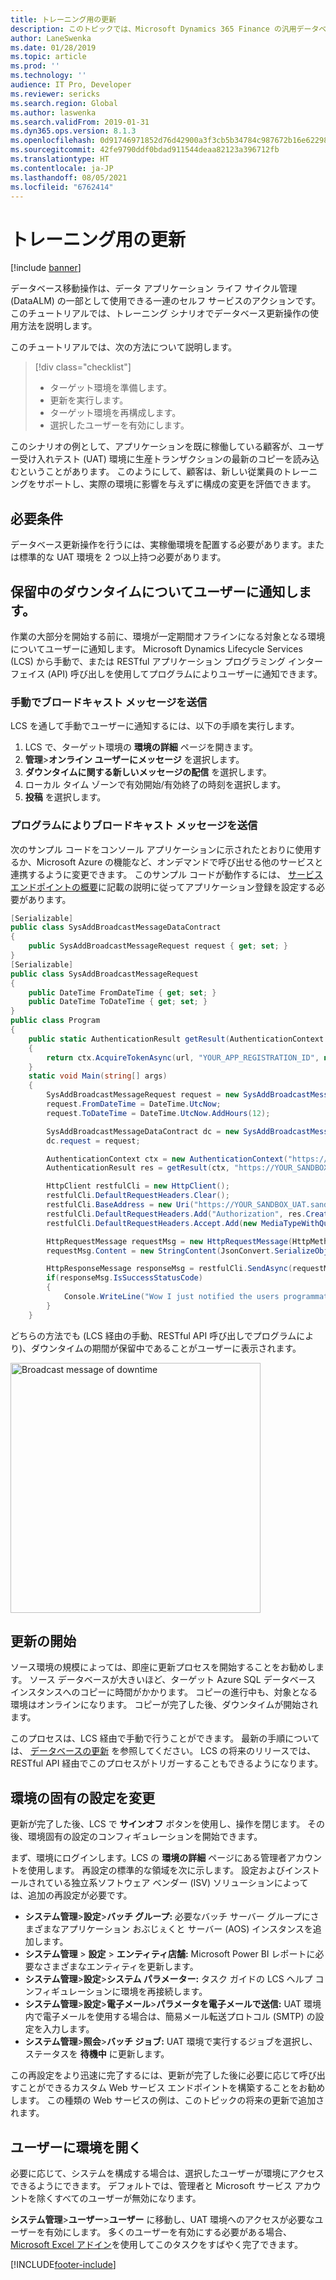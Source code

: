 ```yaml
---
title: トレーニング用の更新
description: このトピックでは、Microsoft Dynamics 365 Finance の汎用データベースの更新シナリオについて説明します。
author: LaneSwenka
ms.date: 01/28/2019
ms.topic: article
ms.prod: ''
ms.technology: ''
audience: IT Pro, Developer
ms.reviewer: sericks
ms.search.region: Global
ms.author: laswenka
ms.search.validFrom: 2019-01-31
ms.dyn365.ops.version: 8.1.3
ms.openlocfilehash: 0d91746971852d76d42900a3f3cb5b34784c987672b16e622988408896e24eec
ms.sourcegitcommit: 42fe9790ddf0bdad911544deaa82123a396712fb
ms.translationtype: HT
ms.contentlocale: ja-JP
ms.lasthandoff: 08/05/2021
ms.locfileid: "6762414"
---
```

# <a name="refresh-for-training-purposes"></a>トレーニング用の更新

[!include [banner](../includes/banner.md)]

データベース移動操作は、データ アプリケーション ライフ サイクル管理 (DataALM) の一部として使用できる一連のセルフ サービスのアクションです。 このチュートリアルでは、トレーニング シナリオでデータベース更新操作の使用方法を説明します。

このチュートリアルでは、次の方法について説明します。

> [!div class="checklist"]
> * ターゲット環境を準備します。
> * 更新を実行します。
> * ターゲット環境を再構成します。
> * 選択したユーザーを有効にします。

このシナリオの例として、アプリケーションを既に稼働している顧客が、ユーザー受け入れテスト (UAT) 環境に生産トランザクションの最新のコピーを読み込むということがあります。 このようにして、顧客は、新しい従業員のトレーニングをサポートし、実際の環境に影響を与えずに構成の変更を評価できます。

## <a name="prerequisites"></a>必要条件

データベース更新操作を行うには、実稼働環境を配置する必要があります。または標準的な UAT 環境を 2 つ以上持つ必要があります。

## <a name="notify-users-about-the-pending-downtime"></a>保留中のダウンタイムについてユーザーに通知します。

作業の大部分を開始する前に、環境が一定期間オフラインになる対象となる環境についてユーザーに通知します。 Microsoft Dynamics Lifecycle Services (LCS) から手動で、または RESTful アプリケーション プログラミング インターフェイス (API) 呼び出しを使用してプログラムによりユーザーに通知できます。

### <a name="manually-send-a-broadcast-message"></a>手動でブロードキャスト メッセージを送信

LCS を通して手動でユーザーに通知するには、以下の手順を実行します。

1. LCS で、ターゲット環境の **環境の詳細** ページを開きます。
2. **管理**\>**オンライン ユーザーにメッセージ** を選択します。
3. **ダウンタイムに関する新しいメッセージの配信** を選択します。
4. ローカル タイム ゾーンで有効開始/有効終了の時刻を選択します。
5. **投稿** を選択します。

### <a name="programmatically-send-a-broadcast-message"></a>プログラムによりブロードキャスト メッセージを送信

次のサンプル コードをコンソール アプリケーションに示されたとおりに使用するか、Microsoft Azure の機能など、オンデマンドで呼び出せる他のサービスと連携するように変更できます。 このサンプル コードが動作するには、 [サービス エンドポイントの概要](../data-entities/services-home-page.md)に記載の説明に従ってアプリケーション登録を設定する必要があります。

```csharp
[Serializable]
public class SysAddBroadcastMessageDataContract
{
    public SysAddBroadcastMessageRequest request { get; set; }
}
[Serializable]
public class SysAddBroadcastMessageRequest
{
    public DateTime FromDateTime { get; set; }
    public DateTime ToDateTime { get; set; }
}
public class Program
{
    public static AuthenticationResult getResult(AuthenticationContext ctx, string url)
    {
        return ctx.AcquireTokenAsync(url, "YOUR_APP_REGISTRATION_ID", new Uri("YOUR_REPLY_URL"), new PlatformParameters(PromptBehavior.Always)).Result;
    }
    static void Main(string[] args)
    {
        SysAddBroadcastMessageRequest request = new SysAddBroadcastMessageRequest();
        request.FromDateTime = DateTime.UtcNow;
        request.ToDateTime = DateTime.UtcNow.AddHours(12);

        SysAddBroadcastMessageDataContract dc = new SysAddBroadcastMessageDataContract();
        dc.request = request;

        AuthenticationContext ctx = new AuthenticationContext("https://login.microsoftonline.com/YOUR_TENANT.COM");
        AuthenticationResult res = getResult(ctx, "https://YOUR_SANDBOX_UAT.sandbox.operations.dynamics.com");

        HttpClient restfulCli = new HttpClient();
        restfulCli.DefaultRequestHeaders.Clear();
        restfulCli.BaseAddress = new Uri("https://YOUR_SANDBOX_UAT.sandbox.operations.dynamics.com/");
        restfulCli.DefaultRequestHeaders.Add("Authorization", res.CreateAuthorizationHeader());
        restfulCli.DefaultRequestHeaders.Accept.Add(new MediaTypeWithQualityHeaderValue("application/json"));

        HttpRequestMessage requestMsg = new HttpRequestMessage(HttpMethod.Post, string.Format("api/services/SysBroadcastMessageServices/SysBroadcastMessageService/AddMessage"));
        requestMsg.Content = new StringContent(JsonConvert.SerializeObject(dc));

        HttpResponseMessage responseMsg = restfulCli.SendAsync(requestMsg).Result;
        if(responseMsg.IsSuccessStatusCode)
        {
            Console.WriteLine("Wow I just notified the users programmatically!");
        }
    }
```

どちらの方法でも (LCS 経由の手動、RESTful API 呼び出しでプログラムにより)、ダウンタイムの期間が保留中であることがユーザーに表示されます。

<img src="media/BroadcastMessage.png" width="400px" alt="Broadcast message of downtime" />

## <a name="begin-the-refresh"></a>更新の開始

ソース環境の規模によっては、即座に更新プロセスを開始することをお勧めします。 ソース データベースが大きいほど、ターゲット Azure SQL データベース インスタンスへのコピーに時間がかかります。 コピーの進行中も、対象となる環境はオンラインになります。 コピーが完了した後、ダウンタイムが開始されます。

このプロセスは、LCS 経由で手動で行うことができます。 最新の手順については、 [データベースの更新](database-refresh.md) を参照してください。 LCS の将来のリリースでは、RESTful API 経由でこのプロセスがトリガーすることもできるようになります。

## <a name="reconfigure-environment-specific-settings"></a>環境の固有の設定を変更

更新が完了した後、LCS で **サインオフ** ボタンを使用し、操作を閉じます。 その後、環境固有の設定のコンフィギュレーションを開始できます。

まず、環境にログインします。LCS の **環境の詳細** ページにある管理者アカウントを使用します。 再設定の標準的な領域を次に示します。 設定およびインストールされている独立系ソフトウェア ベンダー (ISV) ソリューションによっては、追加の再設定が必要です。

* **システム管理**\>**設定**\>**バッチ グループ:** 必要なバッチ サーバー グループにさまざまなアプリケーション おぶじぇくと サーバー (AOS) インスタンスを追加します。
* **システム管理** \> **設定** \> **エンティティ店舗:** Microsoft Power BI レポートに必要なさまざまなエンティティを更新します。
* **システム管理**\>**設定**\>**システム パラメーター:** タスク ガイドの LCS ヘルプ コンフィギュレーションに環境を再接続します。
* **システム管理**\>**設定**\>**電子メール**\>**パラメータを電子メールで送信:** UAT 環境内で電子メールを使用する場合は、簡易メール転送プロトコル (SMTP) の設定を入力します。
* **システム管理**\>**照会**\>**バッチ ジョブ:** UAT 環境で実行するジョブを選択し、ステータスを **待機中** に更新します。

この再設定をより迅速に完了するには、更新が完了した後に必要に応じて呼び出すことができるカスタム Web サービス エンドポイントを構築することをお勧めします。 この種類の Web サービスの例は、このトピックの将来の更新で追加されます。

## <a name="open-the-environment-to-users"></a>ユーザーに環境を開く

必要に応じて、システムを構成する場合は、選択したユーザーが環境にアクセスできるようにできます。 デフォルトでは、管理者と Microsoft サービス アカウントを除くすべてのユーザーが無効になります。

**システム管理**\>**ユーザー**\>**ユーザー** に移動し、UAT 環境へのアクセスが必要なユーザーを有効にします。 多くのユーザーを有効にする必要がある場合、[Microsoft Excel アドイン](../office-integration/use-excel-add-in.md)を使用してこのタスクをすばやく完了できます。


[!INCLUDE[footer-include](../../../includes/footer-banner.md)]